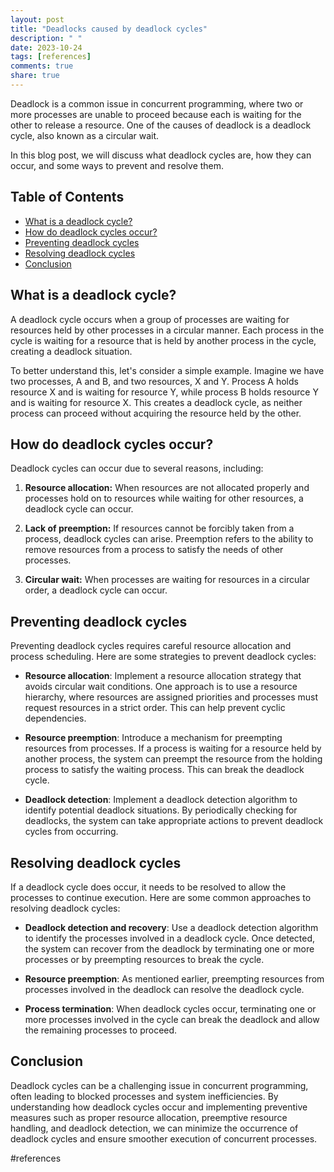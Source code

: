 ```yaml
---
layout: post
title: "Deadlocks caused by deadlock cycles"
description: " "
date: 2023-10-24
tags: [references]
comments: true
share: true
---
```


Deadlock is a common issue in concurrent programming, where two or more processes are unable to proceed because each is waiting for the other to release a resource. One of the causes of deadlock is a deadlock cycle, also known as a circular wait.

In this blog post, we will discuss what deadlock cycles are, how they can occur, and some ways to prevent and resolve them.

## Table of Contents
- [What is a deadlock cycle?](#what-is-a-deadlock-cycle)
- [How do deadlock cycles occur?](#how-do-deadlock-cycles-occur)
- [Preventing deadlock cycles](#preventing-deadlock-cycles)
- [Resolving deadlock cycles](#resolving-deadlock-cycles)
- [Conclusion](#conclusion)

## What is a deadlock cycle?

A deadlock cycle occurs when a group of processes are waiting for resources held by other processes in a circular manner. Each process in the cycle is waiting for a resource that is held by another process in the cycle, creating a deadlock situation. 

To better understand this, let's consider a simple example. Imagine we have two processes, A and B, and two resources, X and Y. Process A holds resource X and is waiting for resource Y, while process B holds resource Y and is waiting for resource X. This creates a deadlock cycle, as neither process can proceed without acquiring the resource held by the other.

## How do deadlock cycles occur?

Deadlock cycles can occur due to several reasons, including:

1. **Resource allocation:** When resources are not allocated properly and processes hold on to resources while waiting for other resources, a deadlock cycle can occur.

2. **Lack of preemption:** If resources cannot be forcibly taken from a process, deadlock cycles can arise. Preemption refers to the ability to remove resources from a process to satisfy the needs of other processes.

3. **Circular wait:** When processes are waiting for resources in a circular order, a deadlock cycle can occur.

## Preventing deadlock cycles

Preventing deadlock cycles requires careful resource allocation and process scheduling. Here are some strategies to prevent deadlock cycles:

- **Resource allocation**: Implement a resource allocation strategy that avoids circular wait conditions. One approach is to use a resource hierarchy, where resources are assigned priorities and processes must request resources in a strict order. This can help prevent cyclic dependencies.

- **Resource preemption**: Introduce a mechanism for preempting resources from processes. If a process is waiting for a resource held by another process, the system can preempt the resource from the holding process to satisfy the waiting process. This can break the deadlock cycle.

- **Deadlock detection**: Implement a deadlock detection algorithm to identify potential deadlock situations. By periodically checking for deadlocks, the system can take appropriate actions to prevent deadlock cycles from occurring.

## Resolving deadlock cycles

If a deadlock cycle does occur, it needs to be resolved to allow the processes to continue execution. Here are some common approaches to resolving deadlock cycles:

- **Deadlock detection and recovery**: Use a deadlock detection algorithm to identify the processes involved in a deadlock cycle. Once detected, the system can recover from the deadlock by terminating one or more processes or by preempting resources to break the cycle.

- **Resource preemption**: As mentioned earlier, preempting resources from processes involved in the deadlock can resolve the deadlock cycle.

- **Process termination**: When deadlock cycles occur, terminating one or more processes involved in the cycle can break the deadlock and allow the remaining processes to proceed.

## Conclusion

Deadlock cycles can be a challenging issue in concurrent programming, often leading to blocked processes and system inefficiencies. By understanding how deadlock cycles occur and implementing preventive measures such as proper resource allocation, preemptive resource handling, and deadlock detection, we can minimize the occurrence of deadlock cycles and ensure smoother execution of concurrent processes.

#references